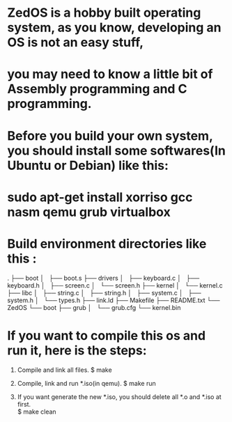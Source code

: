 # 
# ZedOS is a hobby built operating system, as you know, developing an OS is not an easy stuff, 
# you may need to know a little bit of Assembly programming and C programming.
# 
# Before you build your own system, you should install some softwares(In Ubuntu or Debian) like this: 
# sudo apt-get install xorriso gcc nasm qemu grub virtualbox
#
# Build environment directories like this :
.
├── boot
│   ├── boot.s
├── drivers
│   ├── keyboard.c
│   ├── keyboard.h
│   ├── screen.c
│   └── screen.h
├── kernel
│   └── kernel.c
├── libc
│   ├── string.c
│   ├── string.h
│   ├── system.c
│   ├── system.h
│   └── types.h
├── link.ld
├── Makefile
├── README.txt
└── ZedOS
    └── boot
        ├── grub
        │   └── grub.cfg
        └── kernel.bin

# If you want to compile this os and run it, here is the steps:
1. Compile and link all files. 
 $ make 

2. Compile, link and run *.iso(in qemu). 
 $ make run 

3. If you want generate the new *.iso, you should delete all *.o and *.iso at first.  
 $ make clean 
